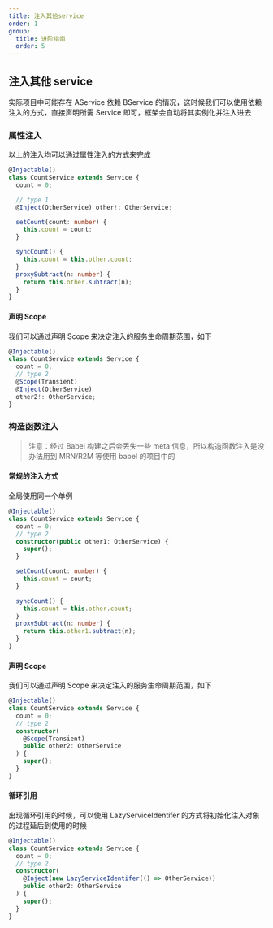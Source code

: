 ```yaml
---
title: 注入其他service
order: 1
group:
  title: 进阶指南
  order: 5
---
```


## 注入其他 service

实际项目中可能存在 AService 依赖 BService 的情况，这时候我们可以使用依赖注入的方式，直接声明所需 Service 即可，框架会自动将其实例化并注入进去

### 属性注入

以上的注入均可以通过属性注入的方式来完成

```typescript
@Injectable()
class CountService extends Service {
  count = 0;

  // type 1
  @Inject(OtherService) other!: OtherService;

  setCount(count: number) {
    this.count = count;
  }

  syncCount() {
    this.count = this.other.count;
  }
  proxySubtract(n: number) {
    return this.other.subtract(n);
  }
}
```

#### 声明 Scope

我们可以通过声明 Scope 来决定注入的服务生命周期范围，如下

```typescript
@Injectable()
class CountService extends Service {
  count = 0;
  // type 2
  @Scope(Transient)
  @Inject(OtherService)
  other2!: OtherService;
}
```

### 构造函数注入

> 注意：经过 Babel 构建之后会丢失一些 meta 信息，所以构造函数注入是没办法用到 MRN/R2M 等使用 babel 的项目中的

#### 常规的注入方式

全局使用同一个单例

```typescript
@Injectable()
class CountService extends Service {
  count = 0;
  // type 2
  constructor(public other1: OtherService) {
    super();
  }

  setCount(count: number) {
    this.count = count;
  }

  syncCount() {
    this.count = this.other.count;
  }
  proxySubtract(n: number) {
    return this.other1.subtract(n);
  }
}
```

#### 声明 Scope

我们可以通过声明 Scope 来决定注入的服务生命周期范围，如下

```typescript
@Injectable()
class CountService extends Service {
  count = 0;
  // type 2
  constructor(
    @Scope(Transient)
    public other2: OtherService
  ) {
    super();
  }
}
```

#### 循环引用

出现循环引用的时候，可以使用 LazyServiceIdentifer 的方式将初始化注入对象的过程延后到使用的时候

```typescript
@Injectable()
class CountService extends Service {
  count = 0;
  // type 2
  constructor(
    @Inject(new LazyServiceIdentifer(() => OtherService))
    public other2: OtherService
  ) {
    super();
  }
}
```
